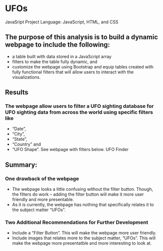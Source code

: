 # UFOs
JavaSript Project
Language: JavaScript, HTML, and CSS

## The purpose of this analysis is to build a dynamic webpage to include the following:
-	a table built with data stored in a JavaScript array
-	filters to make the table fully dynamic, and
-	customize the webpage using Bootstrap and equip tables created with fully functional filters that will allow users to interact with the visualizations. 

## Results

### The webpage allow users to filter a UFO sighting database for UFO sighting data from across the world using specific filters like 
-	“Date”, 
-	“City”, 
-	“State”, 
-	“Country” and 
-	“UFO Shape”. 
 See webpage with filters below.
UFO Finder

## Summary:

### One drawback of the webpage
-	The webpage looks a little confusing without the filter button. Though, the filters do work – adding the filter button will make it more user friendly and more presentable.
-	As it is currently, the webpage has nothing that specifically relates it to the subject matter “UFOs”. 

### Two Additional Recommendations for Further Development
-	Include a “Filter Button”. This will make the webpage more user friendly.
-	Include images that relates more to the subject matter, “UFOs”. This will make the webpage more presentatble and more interesting to look at. 
